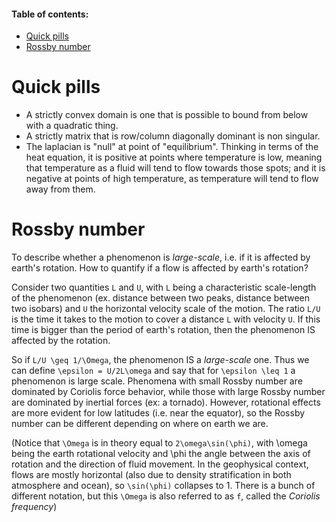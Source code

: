 #### Table of contents:

- [Quick pills](#quick-pills)
- [Rossby number](#rossby-number)

# Quick pills
* A strictly convex domain is one that is possible to bound from below with a quadratic thing.
* A strictly matrix that is row/column diagonally dominant is non singular.
* The laplacian is "null" at point of "equilibrium". Thinking in terms of the heat equation, it is positive at points where temperature is low, meaning that temperature as a fluid will tend to flow towards those spots; and it is negative at points of high temperature, as temperature will tend to flow away from them.

# Rossby number
To describe whether a phenomenon is *large-scale*, i.e. if it is affected by earth's rotation. How to quantify if a flow is affected by earth's rotation?

Consider two quantities `L` and `U`, with `L` being a characteristic scale-length of the phenomenon (ex. distance between two peaks, distance between two isobars) and `U` the horizontal velocity scale of the motion. The ratio `L/U` is the time it takes to the motion to cover a distance `L` with velocity `U`. If this time is bigger than the period of earth's rotation, then the phenomenon IS affected by the rotation. 

So if `L/U \geq 1/\Omega`, the phenomenon IS a *large-scale* one. Thus we can define `\epsilon = U/2L\omega` and say that for `\epsilon \leq 1` a phenomenon is large scale. Phenomena with small Rossby number are dominated by Coriolis force behavior, while those with large Rossby number are dominated by inertial forces (ex: a tornado). However, rotational effects are more evident for low latitudes (i.e. near the equator), so the Rossby number can be different depending on where on earth we are.

(Notice that `\Omega` is in theory equal to `2\omega\sin(\phi)`, with \omega being the earth rotational velocity and \phi the angle between the axis of rotation and the direction of fluid movement. In the geophysical context, flows are mostly horizontal (also due to density stratification in both atmosphere and ocean), so `\sin(\phi)` collapses to 1. There is a bunch of different notation, but this `\Omega` is also referred to as `f`, called the *Coriolis frequency*)
